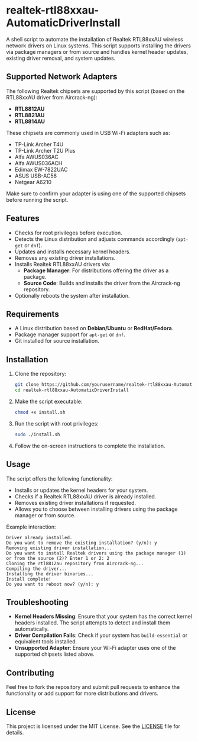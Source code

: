 
# realtek-rtl88xxau-AutomaticDriverInstall

A shell script to automate the installation of Realtek RTL88xxAU wireless network drivers on Linux systems. This script supports installing the drivers via package managers or from source and handles kernel header updates, existing driver removal, and system updates.

## Supported Network Adapters

The following Realtek chipsets are supported by this script (based on the RTL88xxAU driver from Aircrack-ng):

- **RTL8812AU**  
- **RTL8821AU**  
- **RTL8814AU**

These chipsets are commonly used in USB Wi-Fi adapters such as:

- TP-Link Archer T4U
- TP-Link Archer T2U Plus
- Alfa AWUS036AC
- Alfa AWUS036ACH
- Edimax EW-7822UAC
- ASUS USB-AC56
- Netgear A6210

Make sure to confirm your adapter is using one of the supported chipsets before running the script.

## Features

- Checks for root privileges before execution.
- Detects the Linux distribution and adjusts commands accordingly (`apt-get` or `dnf`).
- Updates and installs necessary kernel headers.
- Removes any existing driver installations.
- Installs Realtek RTL88xxAU drivers via:
  - **Package Manager**: For distributions offering the driver as a package.
  - **Source Code**: Builds and installs the driver from the Aircrack-ng repository.
- Optionally reboots the system after installation.

## Requirements

- A Linux distribution based on **Debian/Ubuntu** or **RedHat/Fedora**.
- Package manager support for `apt-get` or `dnf`.
- Git installed for source installation.

## Installation

1. Clone the repository:
   ```bash
   git clone https://github.com/yourusername/realtek-rtl88xxau-AutomaticDriverInstall.git
   cd realtek-rtl88xxau-AutomaticDriverInstall
   ```

2. Make the script executable:
   ```bash
   chmod +x install.sh
   ```

3. Run the script with root privileges:
   ```bash
   sudo ./install.sh
   ```

4. Follow the on-screen instructions to complete the installation.

## Usage

The script offers the following functionality:
- Installs or updates the kernel headers for your system.
- Checks if a Realtek RTL88xxAU driver is already installed.
- Removes existing driver installations if requested.
- Allows you to choose between installing drivers using the package manager or from source.

Example interaction:

```text
Driver already installed.
Do you want to remove the existing installation? (y/n): y
Removing existing driver installation...
Do you want to install Realtek drivers using the package manager (1) or from the source (2)? Enter 1 or 2: 2
Cloning the rtl8812au repository from Aircrack-ng...
Compiling the driver...
Installing the driver binaries...
Install complete!
Do you want to reboot now? (y/n): y
```

## Troubleshooting

- **Kernel Headers Missing**: Ensure that your system has the correct kernel headers installed. The script attempts to detect and install them automatically.
- **Driver Compilation Fails**: Check if your system has `build-essential` or equivalent tools installed.
- **Unsupported Adapter**: Ensure your Wi-Fi adapter uses one of the supported chipsets listed above.

## Contributing

Feel free to fork the repository and submit pull requests to enhance the functionality or add support for more distributions and drivers.

## License

This project is licensed under the MIT License. See the [LICENSE](LICENSE) file for details.

